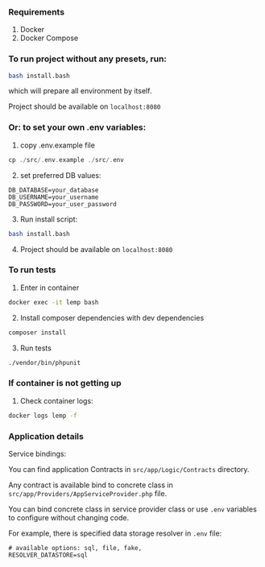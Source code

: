 ### Requirements
1. Docker
2. Docker Compose


### To run project without any presets, run:
```bash
bash install.bash 
```
which will prepare all environment by itself.

Project should be available on `localhost:8080`

### Or: to set your own .env variables:

1. copy .env.example file
```php
cp ./src/.env.example ./src/.env
```
2. set preferred DB values: 
```.env
DB_DATABASE=your_database
DB_USERNAME=your_username
DB_PASSWORD=your_user_password
```
3. Run install script:
```bash
bash install.bash 
```
4. Project should be available on `localhost:8080`

### To run tests
1. Enter in container
```bash
docker exec -it lemp bash
```
2. Install composer dependencies with dev dependencies
```bash
composer install
```
3. Run tests
```bash
./vendor/bin/phpunit
```

### If container is not getting up
1. Check container logs:
```bash
docker logs lemp -f
```

### Application details

Service bindings:

You can find application Contracts in `src/app/Logic/Contracts` directory.

Any contract is available bind to concrete class in `src/app/Providers/AppServiceProvider.php` file.

You can bind concrete class in service provider class or use `.env` variables to configure without changing code.

For example, there is specified data storage resolver in `.env` file:
```.env
# available options: sql, file, fake, 
RESOLVER_DATASTORE=sql
```